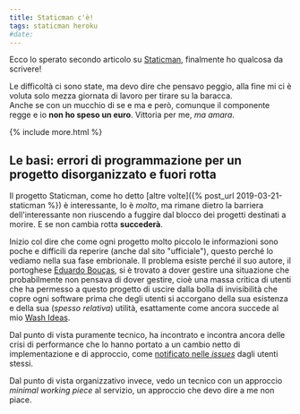 ```yaml
---
title: Staticman c'è!
tags: staticman heroku
#date: 
---
```


Ecco lo sperato secondo articolo su [Staticman](https://staticman.net), finalmente ho qualcosa da scrivere!

Le difficoltà ci sono state, ma devo dire che pensavo peggio, alla fine mi ci è voluta solo mezza giornata di lavoro per tirare su la baracca.  
Anche se con un mucchio di se e ma e però, comunque il componente regge e io **non ho speso un euro**. Vittoria per me, _ma amara_.

{% include more.html %}

## Le basi: errori di programmazione per un progetto disorganizzato e fuori rotta

Il progetto Staticman, come ho detto [altre volte]({% post_url 2019-03-21-staticman %}) è interessante, lo è _molto_, ma rimane dietro la barriera dell'interessante non riuscendo a fuggire dal blocco dei progetti destinati a morire. E se non cambia rotta **succederà**.

Inizio col dire che come ogni progetto molto piccolo le informazioni sono poche e difficili da reperire (anche dal sito "ufficiale"), questo perché lo vediamo nella sua fase embrionale. Il problema esiste perché il suo autore, il portoghese [Eduardo Bouças](https://eduardoboucas.com/), si è trovato a dover gestire una situazione che probabilmente non pensava di dover gestire, cioè una massa critica di utenti che ha permesso a questo progetto di uscire dalla bolla di invisibilità che copre ogni software prima che degli utenti si accorgano della sua esistenza e della sua (_spesso relativa_) utilità, esattamente come ancora succede al mio [Wash Ideas](https://klez.me/wash-ideas).

Dal punto di vista puramente tecnico, ha incontrato e incontra ancora delle crisi di performance che lo hanno portato a un cambio netto di implementazione e di approccio, come [notificato nelle _issues_](https://github.com/eduardoboucas/staticman/issues/243) dagli utenti stessi.

Dal punto di vista organizzativo invece, vedo un tecnico con un approccio _minimal working piece_ al servizio, un approccio che devo dire a me non piace.
